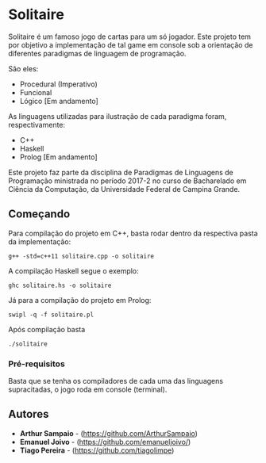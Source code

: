 # Solitaire

Solitaire é um famoso jogo de cartas para um só jogador. Este projeto tem por objetivo a implementação de tal game em console sob a orientação de diferentes paradigmas de linguagem de programação. 

São eles:
- Procedural (Imperativo)
- Funcional
- Lógico [Em andamento]

As linguagens utilizadas para ilustração de cada paradigma foram, respectivamente:
- C++
- Haskell
- Prolog [Em andamento]

Este projeto faz parte da disciplina de Paradigmas de Linguagens de Programação ministrada no período 2017-2 no curso de Bacharelado em Ciência da Computação, da Universidade Federal de Campina Grande.

## Começando

Para compilação do projeto em C++, basta rodar dentro da respectiva pasta da implementação:
```
g++ -std=c++11 solitaire.cpp -o solitaire
```
A compilação Haskell segue o exemplo:
```
ghc solitaire.hs -o solitaire
```

Já para a compilação do projeto em Prolog:
```
swipl -q -f solitaire.pl
```

Após compilação basta
```
./solitaire
```

### Pré-requisitos

Basta que se tenha os compiladores de cada uma das linguagens supracitadas, o jogo roda em console (terminal).

## Autores

* **Arthur Sampaio** - (https://github.com/ArthurSampaio)
* **Emanuel Joivo** - (https://github.com/emanueljoivo/)
* **Tiago Pereira** - (https://github.com/tiagolimpe)
